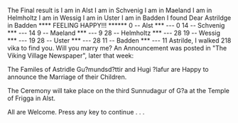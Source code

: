 The Final result is
I am in Alst
I am in Schvenig
I am in Maeland
I am in Helmholtz
I am in Wessig
I am in Uster
I am in Badden
I found Dear Astrildge in Badden
**** FEELING HAPPY!!! ******
 0 -- Alst *** --- 0
 14 -- Schvenig *** --- 14
 9 -- Maeland *** --- 9
 28 -- Helmholtz *** --- 28
 19 -- Wessig *** --- 19
 28 -- Uster *** --- 28
 11 -- Badden *** --- 11
Astrilde, I walked 218 vika to find you. Will you marry me?
An Announcement was posted
in "The Viking Village Newspaper", later that week:

The Familes of Astridle Gu?mundsd?ttir and Hugi ?lafur
are Happy to announce the Marriage of their Children.

The Ceremony will take place on the third Sunnudagur of G?a
at the Temple of Frigga in Alst.

All are Welcome.
Press any key to continue . . .
